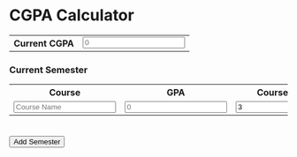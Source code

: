 <!DOCTYPE html>
<html>
<head>
  <style>
    table.semester-table {
      border-collapse: collapse;
      width: 100%;
      margin-bottom: 20px;
    }

    table.semester-table th,
    table.semester-table td {
      border: 1px solid black;
      padding: 8px;
      text-align: left;
    }

    h3[contenteditable="true"] {
      margin-top: 30px;
      color: #333;
    }
  </style>
</head>
<body>

<h1>CGPA Calculator</h1>

<!-- Current CGPA -->
<table>
  <tr>
    <th>Current CGPA</th>
    <td>
      <input type="number" placeholder="0">
    </td>
  </tr>
</table>

<!-- Current Semester Heading -->
<h3 contenteditable="true">Current Semester</h3>

<!-- Current Semester Table -->
<table id="CurrentSem" class="semester-table">
  <tr>
    <th>Course</th>
    <th>GPA</th> 
    <th>Course Credit</th>
    <th>Previous Grade</th>
  </tr>
  <tr class="clone-row">
    <td><input type="text" placeholder="Course Name"></td>
    <td><input type="number" placeholder="0"></td>
    <td><input type="number" value="3"></td>
    <td><input type="number" value="0"></td>
  </tr>
</table>

<!-- Script: Duplicate 6 rows initially -->
<script>
  const table = document.getElementById("CurrentSem");
  const templateRow = document.querySelector(".clone-row");
  for (let i = 0; i < 6; i++) {
    const clone = templateRow.cloneNode(true);
    table.appendChild(clone);
  }

  function newSemester() {
    // Clone the semester table
    const originalTable = document.querySelector(".semester-table");
    const clonedTable = originalTable.cloneNode(true);

    // Create a new editable heading
    const heading = document.createElement("h3");
    heading.contentEditable = true;
    heading.innerText = "Future Semester";

    // Append the heading and cloned table to the page
    document.body.appendChild(heading);
    document.body.appendChild(clonedTable);
  }
</script>

<!-- Button to add new semester -->
<br>
<button type="button" onclick="newSemester()">Add Semester</button>

</body>
</html>

